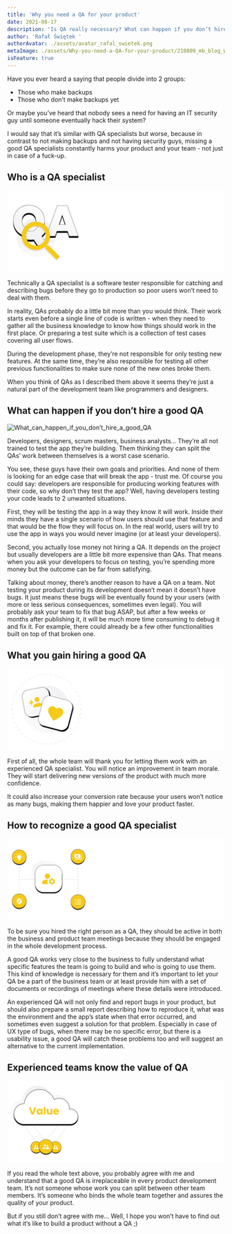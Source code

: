 ```yaml
---
title: 'Why you need a QA for your product'
date: 2021-08-17
description: 'Is QA really necessary? What can happen if you don’t hire an experienced QA and how to recognize a good QA specialist?'
author: 'Rafał Świętek '
authorAvatar: ./assets/avatar_rafal_swietek.png
metaImage: ./assets/Why-you-need-a-QA-for-your-product/210809_mb_blog_Why_you_need_a_QA_cover.jpg
isFeature: true
---
```


Have you ever heard a saying that people divide into 2 groups:

-   Those who make backups
-   Those who don’t make backups yet

Or maybe you’ve heard that nobody sees a need for having an IT security guy until someone eventually hack their system?

I would say that it’s similar with QA specialists but worse, because in contrast to not making backups and not having security guys, missing a good QA specialists constantly harms your product and your team - not just in case of a fuck-up.

## Who is a QA specialist
![Who_is_a_QA_specialist](assets/Why-you-need-a-QA-for-your-product/Who_is_a_QA_specialist.jpg)

Technically a QA specialist is a software tester responsible for catching and describing bugs before they go to production so poor users won’t need to deal with them.



In reality, QAs probably do a little bit more than you would think. Their work starts even before a single line of code is written - when they need to gather all the business knowledge to know how things should work in the first place. Or preparing a test suite which is a collection of test cases covering all user flows.



During the development phase, they’re not responsible for only testing new features. At the same time, they’re also responsible for testing all other previous functionalities to make sure none of the new ones broke them.



When you think of QAs as I described them above it seems they’re just a natural part of the development team like programmers and designers.

## What can happen if you don’t hire a good QA
![What_can_happen_if_you_don’t_hire_a_good_QA](assets/Why-you-need-a-QA-for-your-product/What_can_happen_if_you_don’t_hire_a_good_QA.jpg)

Developers, designers, scrum masters, business analysts… They’re all not trained to test the app they’re building. Them thinking they can split the QAs’ work between themselves is a worst case scenario.



You see, these guys have their own goals and priorities. And none of them is looking for an edge case that will break the app - trust me. Of course you could say: developers are responsible for producing working features with their code, so why don’t they test the app? Well, having developers testing your code leads to 2 unwanted situations.



First, they will be testing the app in a way they know it will work. Inside their minds they have a single scenario of how users should use that feature and that would be the flow they will focus on. In the real world, users will try to use the app in ways you would never imagine (or at least your developers).



Second, you actually lose money not hiring a QA. It depends on the project but usually developers are a little bit more expensive than QAs. That means when you ask your developers to focus on testing, you’re spending more money but the outcome can be far from satisfying.



Talking about money, there’s another reason to have a QA on a team. Not testing your product during its development doesn’t mean it doesn’t have bugs. It just means these bugs will be eventually found by your users (with more or less serious consequences, sometimes even legal). You will probably ask your team to fix that bug ASAP, but after a few weeks or months after publishing it, it will be much more time consuming to debug it and fix it. For example, there could already be a few other functionalities built on top of that broken one.

## What you gain hiring a good QA
![What_you_gain_hiring_a_good_QA](assets/Why-you-need-a-QA-for-your-product/What_you_gain_hiring_a_good_QA.jpg)

First of all, the whole team will thank you for letting them work with an experienced QA specialist. You will notice an improvement in team morale. They will start delivering new versions of the product with much more confidence.



It could also increase your conversion rate because your users won’t notice as many bugs, making them happier and love your product faster.

## How to recognize a good QA specialist
![How_to_recognize_good_QA_specialist](assets/Why-you-need-a-QA-for-your-product/How_to_recognize_good_QA_specialist.jpg)

To be sure you hired the right person as a QA, they should be active in both the business and product team meetings because they should be engaged in the whole development process.



A good QA works very close to the business to fully understand what specific features the team is going to build and who is going to use them. This kind of knowledge is necessary for them and it’s important to let your QA be a part of the business team or at least provide him with a set of documents or recordings of meetings where these details were introduced.


An experienced QA will not only find and report bugs in your product, but should also prepare a small report describing how to reproduce it, what was the environment and the app’s state when that error occurred, and sometimes even suggest a solution for that problem. Especially in case of UX type of bugs, when there may be no specific error, but there is a usability issue, a good QA will catch these problems too and will suggest an alternative to the current implementation.

## Experienced teams know the value of QA
![Experienced_team_know_the_value_of_QA](assets/Why-you-need-a-QA-for-your-product/Experienced_team_know_the_value_of_QA.jpg)

If you read the whole text above, you probably agree with me and understand that a good QA is irreplaceable in every product development team. It’s not someone whose work you can split between other team members. It’s someone who binds the whole team together and assures the quality of your product.



But if you still don’t agree with me… Well, I hope you won’t have to find out what it’s like to build a product without a QA ;)
